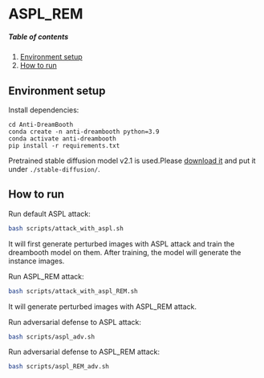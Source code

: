 # ASPL_REM
##### Table of contents
1. [Environment setup](#environment-setup)
2. [How to run](#how-to-run)
## Environment setup
Install dependencies:
```shell
cd Anti-DreamBooth
conda create -n anti-dreambooth python=3.9  
conda activate anti-dreambooth  
pip install -r requirements.txt  
```
Pretrained stable diffusion model v2.1 is used.Please [download it](https://huggingface.co/stabilityai/stable-diffusion-2-1-base) and put it under `./stable-diffusion/`.
## How to run
Run default ASPL attack:
```bash
bash scripts/attack_with_aspl.sh
```
It will first generate perturbed images with ASPL attack and train the dreambooth model on them. After training, the model will generate the instance images.

Run ASPL_REM attack:
```bash
bash scripts/attack_with_aspl_REM.sh
```
It will generate perturbed images with ASPL_REM attack.

Run adversarial defense to ASPL attack:
```bash
bash scripts/aspl_adv.sh
```

Run adversarial defense to ASPL_REM attack:
```bash
bash scripts/aspl_REM_adv.sh
```
